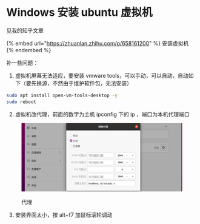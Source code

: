 # Windows 安装 ubuntu 虚拟机

见我的知乎文章

{% embed url="https://zhuanlan.zhihu.com/p/658161200" %}
安装虚拟机
{% endembed %}

补一些问题：

1. 虚拟机屏幕无法适应，要安装 vmware tools，可以手动，可以自动，自动如下（要先换源，不然由于维护软件包，无法安装）

```bash
sudo apt install open-vm-tools-desktop -y
sudo reboot
```

2. 虚拟机改代理，前面的数字为主机 ipconfig 下的 ip ，端口为本机代理端口

<figure><img src="../.gitbook/assets/image.png" alt=""><figcaption><p>代理</p></figcaption></figure>

3. 安装界面太小，按 alt+f7 加鼠标滚轮调动
